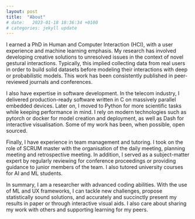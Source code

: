 ```yaml
---
layout: post
title:  "About"
# date:   2023-01-18 18:36:34 +0100
# categories: jekyll update
---
```


I earned a PhD in Human and Computer Interaction (HCI), with a user experience and machine learning emphasis. My research has involved developing creative solutions to unresolved issues in the context of novel gestural interactions. Typically, this implied collecting data from real users in order to build solid datasets before modeling their interactions with deep or probabilistic models. This work has been consistently published in peer-reviewed journals and conferences.

I also have expertise in software development. In the telecom industry, I delivered production-ready software written in C on massively parallel embedded devices. Later on, I moved to Python for more scientific tasks while keeping performance in mind. I rely on modern technologies such as pytorch or docker for model creation and deployment, as well as Dash for interactive visualisation. Some of my work has been, when possible, open sourced.

Finally, I have experience in team management and tutoring. I took on the role of SCRUM master with the organisation of the daily meeting, planning meeting and retrospective meeting. In addition, I served as a subject-matter expert by regularly reviewing for conference proceedings or providing guidance to junior members of the team. I also tutored university courses for AI and ML students.

In summary, I am a researcher with advanced coding abilities. With the use of ML and UX frameworks, I can tackle new challenges, propose statistically sound solutions, and accurately and succinctly present my results in paper or through interactive visual aids. I also care about sharing my work with others and supporting learning for my peers.

